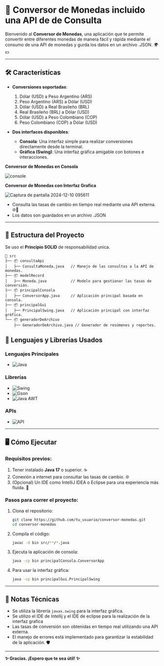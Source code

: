 
# 💱 **Conversor de Monedas incluido una API de de Consulta**  

Bienvenido al **Conversor de Monedas**, una aplicación que te permite convertir entre diferentes monedas de manera fácil y
rápida mediante el consumo de una API de monedas y gurda los datos en un archivo .JSON. 🌍💵


---

## 🛠️ **Características**

- **Conversiones soportadas**:
  1. Dólar (USD) a Peso Argentino (ARS)
  2. Peso Argentino (ARS) a Dólar (USD)
  3. Dólar (USD) a Real Brasileño (BRL)
  4. Real Brasileño (BRL) a Dólar (USD)
  5. Dólar (USD) a Peso Colombiano (COP)
  6. Peso Colombiano (COP) a Dólar (USD)

- **Dos interfaces disponibles**:
  - **Consola**: Una interfaz simple para realizar conversiones directamente desde la terminal.  
  - **Gráfica (Swing)**: Una interfaz gráfica amigable con botones e interacciones.

 **Conversor de Monedas en Consola**
 
![console](https://github.com/user-attachments/assets/f02ad554-889f-4693-98dd-c592ee79868b)

 **Conversor de Monedas con Interfaz Grafica**

![Captura de pantalla 2024-12-10 095611](https://github.com/user-attachments/assets/2c3a5c4e-6950-46ae-810c-3ee1746defc6)

- Consulta las tasas de cambio en tiempo real mediante una API externa. 🌐📡
- Los datos son guardados en un archivo .JSON 

---

## 📂 **Estructura del Proyecto**
Se uso el **Principio SOLID** de responsabilidad unica.

```
📁 src
├── 📦 consultaApi
│   ├── ConsultaMoneda.java   // Manejo de las consultas a la API de monedas.
├── 📦 modelRecord
│   ├── Moneda.java           // Modelo para gestionar las tasas de conversión.
├── 📦 principalConsola
│   ├── ConversorApp.java     // Aplicación principal basada en consola.
├── 📦 principalGui
│   ├── PrincipalSwing.java   // Aplicación principal con interfaz gráfica.
└── 📦 generadorDeArchivo
    ├── GeneradorDeArchivo.java // Generador de resúmenes y reportes.
```


## 🚀 Lenguajes y Librerías Usados

### Lenguajes Principales
- ![Java](https://img.shields.io/badge/Java-FF0000?style=for-the-badge&logo=java&logoColor=white)  

### Librerías
- ![Swing](https://img.shields.io/badge/Swing-4A90E2?style=for-the-badge&logo=java&logoColor=white)  
- ![Gson](https://img.shields.io/badge/Gson-FF5722?style=for-the-badge&logo=json&logoColor=white)  
- ![Java AWT](https://img.shields.io/badge/AWT-E91E63?style=for-the-badge&logo=java&logoColor=white)  

### APIs
- ![API](https://img.shields.io/badge/API-ExchangeRate-4CAF50?style=for-the-badge)  


---

## 🖥️ **Cómo Ejecutar**

### **Requisitos previos**:
1. Tener instalado **Java 17** o superior. ☕
2. Conexión a internet para consultar las tasas de cambio. 🌐
3. (Opcional) Un IDE como IntelliJ IDEA o Eclipse para una experiencia más fluida. 🚀

### **Pasos para correr el proyecto**:
1. Clona el repositorio:
   ```bash
   git clone https://github.com/tu_usuario/conversor-monedas.git
   cd conversor-monedas
   ```
2. Compila el código:
   ```bash
   javac -d bin src/**/*.java
   ```
3. Ejecuta la aplicación de consola:
   ```bash
   java -cp bin principalConsola.ConversorApp
   ```
4. Para usar la interfaz gráfica:
   ```bash
   java -cp bin principalGui.PrincipalSwing
   ```

---


## 📎 **Notas Técnicas**
- Se utiliza la librería `javax.swing` para la interfaz gráfica.
- Se utilizo el IDE de Intellij y el IDE de eclipse para la realización de la interfaz grafica
- Las tasas de conversión son obtenidas en tiempo real utilizando una API externa.
- El manejo de errores está implementado para garantizar la estabilidad de la aplicación. 🛡️

---

**✨ Gracias. ¡Espero que te sea útil! ✨**
```
